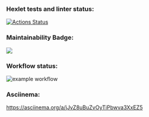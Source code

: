 ### Hexlet tests and linter status:
[![Actions Status](https://github.com/alex-p14/python-project-lvl1/workflows/hexlet-check/badge.svg)](https://github.com/alex-p14/python-project-lvl1/actions)

### Maintainability Badge:
<a href="https://codeclimate.com/github/codeclimate/codeclimate/maintainability"><img src="https://api.codeclimate.com/v1/badges/a99a88d28ad37a79dbf6/maintainability" /></a>

### Workflow status:
![example workflow](https://github.com/alex-p14/python-project-lvl1/actions/workflows/hexlet-linter.yml/badge.svg)

### Asciinema:
https://asciinema.org/a/jJvZ8uBuZvOyTiPbwva3XxEZ5

